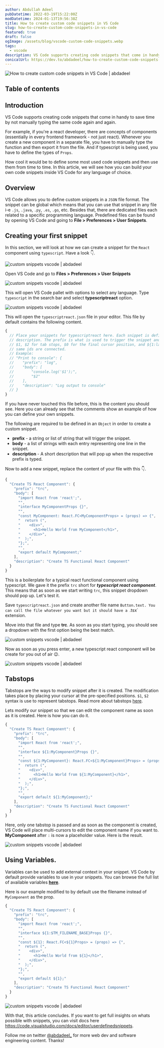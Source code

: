 ```yaml
---
author: Abdullah Adeel
pubDatetime: 2022-03-19T15:22:00Z
modDatetime: 2024-01-13T19:56:38Z
title: How to create custom code snippets in VS Code
slug: how-to-create-custom-code-snippets-in-vs-code
featured: true
draft: false
ogImage: /assets/blog/vscode-custom-code-snippets.webp
tags:
  - vscode
description: VS Code supports creating code snippets that come in handy to save time by not manually typing the same code again and again.
conicalUrl: https://dev.to/abdadeel/how-to-create-custom-code-snippets-in-vs-code-4e7l
---
```


![How to create custom code snippets in VS Code | abdadeel](@assets/blog/vscode-custom-code-snippets.webp)

## Table of contents

## Introduction

VS Code supports creating code snippets that come in handy to save time by not manually typing the same code again and again.

For example, if you're a react developer, there are concepts of components (essentially in every frontend framework - not just react). Whenever you create a new component in a separate file, you have to manually type the function and then export it from the file. And if typescript is being used, you have to define the types of `Props`.

How cool it would be to define some most used code snippets and then use them from time to time. In this article, we will see how you can build your own code snippets inside VS Code for any language of choice.

## Overview

VS Code allows you to define custom snippets in a `JSON` file format. The snippet can be global which means that you can use that snippet in any file i-e `.js`, `.java`, `.py`, `.es`, `.go`, etc. Besides that, there are dedicated files each related to a specific programming language.
Predefined files can be found by opening VS Code and going to **File > Preferences > User Snippets**.

## Creating your first snippet

In this section, we will look at how we can create a snippet for the `React` component using `typescript`. Have a look 👇.

![custom snippets vscode | abdadeel](https://dev-to-uploads.s3.amazonaws.com/uploads/articles/42w797cj7p9uvjdmlr0l.gif)

Open VS Code and go to **Files > Preferences > User Snippets**

![custom snippets vscode | abdadeel](https://dev-to-uploads.s3.amazonaws.com/uploads/articles/3wjpc97gxkt5846evag5.PNG)

This will open VS Code pallet with options to select any language. Type `typescript` in the search bar and select **typescriptreact** option.

![custom snippets vscode | abdadeel](https://dev-to-uploads.s3.amazonaws.com/uploads/articles/x3o8xfm50ny9xkri6m75.PNG)

This will open the `typescriptreact.json` file in your editor. This file by default contains the following content.

```js
{
  // Place your snippets for typescriptreact here. Each snippet is defined under a snippet name and has a prefix, body and
  // description. The prefix is what is used to trigger the snippet and the body will be expanded and inserted. Possible variables are:
  // $1, $2 for tab stops, $0 for the final cursor position, and ${1:label}, ${2:another} for placeholders. Placeholders with the
  // same ids are connected.
  // Example:
  // "Print to console": {
  // 	"prefix": "log",
  // 	"body": [
  // 		"console.log('$1');",
  // 		"$2"
  // 	],
  // 	"description": "Log output to console"
  // }
}
```

If you have never touched this file before, this is the content you should see. Here you can already see that the comments show an example of how you can define your own snippets.

The following are required to be defined in an `Object` in order to create a custom snippet.

- **prefix** - a string or list of string that will trigger the snippet.
- **body** - a list of strings with each entry representing one line in the snippet.
- **description** - A short description that will pop up when the respective prefix is typed.

Now to add a new snippet, replace the content of your file with this 👇.

```js
{
  "Create TS React Component": {
    "prefix": "trc",
    "body": [
      "import React from 'react';",
      "",
      "interface MyComponentProps {}",
      "",
      "const MyComponent: React.FC<MyComponentProps> = (props) => {",
      "  return (",
      "    <div>",
      "      <h1>Hello World from MyComponent</h1>",
      "    </div>",
      "  );",
      "};",
      "",
      "export default MyComponent;"
    ],
    "description": "Create TS Functional React Component"
  }
}
```

This is a boilerplate for a typical react functional component using typescript. We gave it the prefix `trc` short for **_typescript react component_**. This means that as soon as we start writing `trc`, this snippet dropdown should pop up. Let's test it.

Save `typescriptreact.json` and create another file name `Button.text. You can call the file whatever you want but it should have a `.tsx` extension.

Move into that file and type **trc**. As soon as you start typing, you should see a dropdown with the first option being the best match.

![custom snippets vscode | abdadeel](https://dev-to-uploads.s3.amazonaws.com/uploads/articles/debvwlyoj5v7igfk3f70.PNG)

Now as soon as you press enter, a new typescript react component will be create for you out of air 😉.

![custom snippets vscode | abdadeel](https://dev-to-uploads.s3.amazonaws.com/uploads/articles/tf129muq4zeug85qofka.PNG)

## Tabstops

Tabstops are the ways to modify snippet after it is created. The modification takes place by placing your cursor at the pre-specified positions. `$1`, `$2` syntax is use to represent tabstops. Read more about tabstops [here](https://code.visualstudio.com/docs/editor/userdefinedsnippets#_tabstops).

Lets modify our snippet so that we can edit the component name as soon as it is created. Here is how you can do it.

```js
{
  "Create TS React Component": {
    "prefix": "trc",
    "body": [
      "import React from 'react';",
      "",
      "interface ${1:MyComponent}Props {}",
      "",
      "const ${1:MyComponent}: React.FC<${1:MyComponent}Props> = (props) => {",
      "  return (",
      "    <div>",
      "      <h1>Hello World from ${1:MyComponent}</h1>",
      "    </div>",
      "  );",
      "};",
      "",
      "export default ${1:MyComponent};"
    ],
    "description": "Create TS Functional React Component"
  }
}

```

Here, only one tabstop is passed and as soon as the component is created, VS Code will place multi-cursors to edit the component name if you want to. **MyComponent** after `:` is now a placeholder value. Here is the result.

![custom snippets vscode | abdadeel](https://dev-to-uploads.s3.amazonaws.com/uploads/articles/omxgaqpr6n8dachjvnsm.PNG)

## Using Variables.

Variables can be used to add external context in your snippet. VS Code by default provide variables to use in your snippets. You can browse the full list of available variables [**here**](https://code.visualstudio.com/docs/editor/userdefinedsnippets#_variables).

Here is our example modified to by default use the filename instead of `MyComponent` as the prop.

```js
{
  "Create TS React Component": {
    "prefix": "trc",
    "body": [
      "import React from 'react';",
      "",
      "interface ${1:$TM_FILENAME_BASE}Props {}",
      "",
      "const ${1}: React.FC<${1}Props> = (props) => {",
      "  return (",
      "    <div>",
      "      <h1>Hello World from ${1}</h1>",
      "    </div>",
      "  );",
      "};",
      "",
      "export default ${1};"
    ],
    "description": "Create TS Functional React Component"
  }
}

```

![custom snippets vscode | abdadeel](https://dev-to-uploads.s3.amazonaws.com/uploads/articles/lp6rivts9tgh5cfev4q3.PNG)

With that, this article concludes. If you want to get full insights on whats possible with snippets, you can visit docs here https://code.visualstudio.com/docs/editor/userdefinedsnippets.

Follow me on twitter [@abdadeel\_](https://twitter.com/abdadeel_) for more web dev and software engineering content. Thanks!
